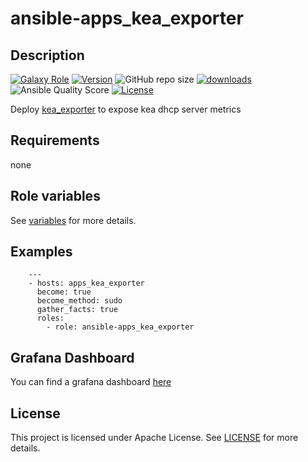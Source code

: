 # ansible-apps_kea_exporter

## Description

[![Galaxy Role](https://img.shields.io/badge/galaxy-apps_kea_exporter-purple?style=flat)](https://galaxy.ansible.com/lotusnoir/apps_kea_exporter)
[![Version](https://img.shields.io/github/release/lotusnoir/ansible-apps_kea_exporter.svg)](https://github.com/lotusnoir/ansible-apps_kea_exporter/releases/latest)
![GitHub repo size](https://img.shields.io/github/repo-size/lotusnoir/ansible-apps_kea_exporter?color=orange&style=flat)
[![downloads](https://img.shields.io/ansible/role/d/52261)](https://galaxy.ansible.com/lotusnoir/apps_kea_exporter)
![Ansible Quality Score](https://img.shields.io/ansible/quality/52261)
[![License](https://img.shields.io/badge/license-Apache--2.0-brightgreen?style=flat)](https://opensource.org/licenses/Apache-2.0)

Deploy [kea_exporter]() to expose kea dhcp server metrics

## Requirements

none

## Role variables

See [variables](/defaults/main.yml) for more details.

## Examples

        ---
        - hosts: apps_kea_exporter
          become: true
          become_method: sudo
          gather_facts: true
          roles:
            - role: ansible-apps_kea_exporter

## Grafana Dashboard

You can find a grafana dashboard [here](https://grafana.com/grafana/dashboards/13925)

## License

This project is licensed under Apache License. See [LICENSE](/LICENSE) for more details.

